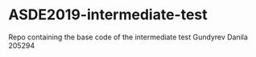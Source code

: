 # ASDE2019-intermediate-test
Repo containing the base code of the intermediate test
Gundyrev Danila 205294

